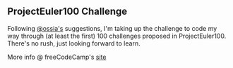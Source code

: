 ## ProjectEuler100 Challenge

Following [@ossia's](https://twitter.com/ossia) suggestions, I'm taking up the challenge to code my way through (at least the first) 100 challenges proposed in ProjectEuler100. There's no rush, just looking forward to learn.

More info @ freeCodeCamp's [site](https://www.freecodecamp.org/news/projecteuler100-coding-challenge-competitive-programming/)
